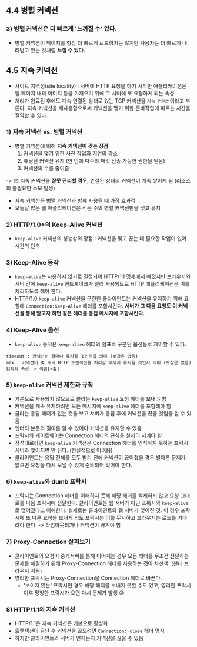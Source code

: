 ## 4.4 병렬 커넥션

### 3) 병렬 커넥션은 더 빠르게 '느껴질 수' 있다.

- 병렬 커넥션이 페이지를 항상 더 빠르게 로드하지는 않지만 사용자는 더 빠르게 내려받고 있는 것처럼 **느낄 수 있다.**

## 4.5 지속 커넥션

- 사이트 지역성(site locality) : 서버에 HTTP 요청을 하기 시작한 애플리케이션은 웹 페이지 내의 이미지 등을 가져오기 위해 그 서버에 또 요쳥하게 되는 속성
- 처리가 완료된 후에도 계속 연결된 상태로 있는 TCP 커넥션을 `지속 커넥션`이라고 부른다. 지속 커넥션을 재사용함으로써 커넥션을 맺기 위한 준비작업에 따르는 시간을 절약할 수 있다.

### 1) 지속 커넥션 vs. 병렬 커넥션

- 병렬 커넥션에 비해 **지속 커넥션이 갖는 장점**
    1. 커넥션을 맺기 위한 사전 작업과 지연의 감소
    2. 튜닝된 커넥션 유지 (한 번에 다수의 패킷 전송 가능한 권한을 얻음)
    3. 커넥션의 수를 줄여줌

-> 😯 지속 커넥션을 **잘못 관리할 경우**, 연결된 상태의 커넥션이 계속 쌓이게 됨 (리소스의 불필요한 소모 발생)

- 지속 커넥션은 병렬 커넥션과 함께 사용될 때 가장 효과적
- 오늘날 많은 웹 애플리케이션은 적은 수의 병렬 커넥션만을 맺고 유지

### 2) HTTP/1.0+의 Keep-Alive 커넥션

- `keep-alive` 커넥션의 성능상의 장점 : 커넥션을 맺고 끊는 데 필요한 작업이 없어 시간의 단축

### 3) Keep-Alive 동작

- `keep-alive`는 사용하지 않기로 결정되어 HTTP/1.1 명세에서 빠졌지만 브라우저와 서버 간에 `keep-alive` 핸드셰이크가 널리 사용되므로 HTTP 애플리케이션은 이를 처리하도록 해야 한다.
- HTTP/1.0 `keep-alive` 커넥션을 구현한 클라이언트는 커넥션을 유지하기 위해 요청에 `Connection:Keep-Alive` 헤더를 포함시킨다. **서버가 그 다음 요청도 이 커넥션을 통해 받고자 하면 같은 헤더를 응답 메시지에 포함시킨다.**

### 4) Keep-Alive 옵션

- `keep-alive` 동작은 `keep-alive` 헤더의 쉼표로 구분된 옵션들로 제어할 수 있다.

```
timeout : 커넥션이 얼마나 유지될 것인지를 의미 (보장은 없음)
max : 커넥션이 몇 개의 HTTP 트랜잭션을 처리할 때까지 유지될 것인지 의미 (보장은 없음)
임의의 속성 -> 이름[=값]
```

### 5) `keep-alive` 커넥션 제한과 규칙

- 기본으로 사용되지 않으므로 클라는 `keep-alive` 요청 헤더를 보내야 함
- 커넥션을 계속 유지하려면 모든 메시지에 `keep-alive` 헤더를 포함해야 함
- 클라는 응답 헤더가 없는 것을 보고 서버가 응답 후에 커넥션을 끊을 것임을 알 수 있음
- 엔터티 본문의 길이를 알 수 있어야 커넥션을 유지할 수 있음
- 프락시와 게이트웨이는 Connection 헤더의 규칙을 철저히 지켜야 함
- 정석대로라면 `keep-alive` 커넥션은 Connection 헤더를 인식하지 못하는 프락시 서버와 맺어지면 안 된다. (현실적으로 어려움)
- 클라이언트는 응답 전체를 모두 받기 전에 커넥션이 끊어졌을 경우 별다른 문제가 없으면 요청을 다시 보낼 수 있게 준비되어 있어야 한다.

### 6) `keep-alive`와 dumb 프락시

- 프락시는 Connection 헤더를 이해하지 못해 해당 헤더를 삭제하지 않고 요청 그대로를 다음 프락시에 전달한다. 클라이언트는 웹 서버가 아닌 프록시와 `keep-alive`로 맺어졌다고 이해한다. 실제로는 클라이언트와 웹 서버가 맺어진 것. 이 경우 프락시에 또 다른 요청을 보내게 되도 프락시는 이를 무시하고 브라우저는 로드를 기다려야 한다. -> 타임아웃되거나 커넥션이 끊겨야 함

### 7) Proxy-Connection 살펴보기

- 클라이언트의 요청이 중개서버를 통해 이어지는 경우 모든 헤더를 무조건 전달하는 문제를 해결하기 위해 Proxy-Connection 헤더를 사용하는 것이 차선책. (현대 브라우저 지원)
- 영리한 프락시는 Proxy-Connection을 Connection 헤더로 바꾼다.
  - '보이지 않는' 프락시인 경우 해당 헤더를 보내지 못할 수도 있고, 영리한 프락시 이후 멍청한 프락시가 오면 다시 문제가 발생 😡

### 8) HTTP/1.1의 지속 커넥션

- HTTP/1.1은 지속 커넥션은 기본으로 활성화
- 트랜잭션이 끝난 후 커넥션을 끊으려면 `Connection: close` 헤더 명시
- 하지만 클라이언트와 서버가 언제든지 커넥션을 끊을 수 있음